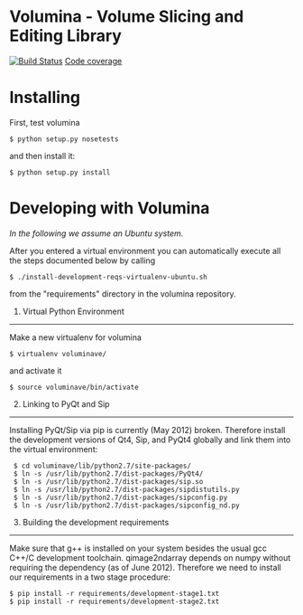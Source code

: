 **Volumina** - Volume Slicing and Editing Library
=============================================

[![Build Status](https://secure.travis-ci.org/Ilastik/volumina.png)](http://travis-ci.org/Ilastik/volumina)
[Code coverage](http://ilastik.github.com/volumina/cover/index.html)

Installing
==========
First, test volumina

    $ python setup.py nosetests

and then install it:

    $ python setup.py install

Developing with Volumina
========================

*In the following we assume an Ubuntu system.*

After you entered a virtual environment you can automatically execute all the steps documented below by calling

    $ ./install-development-reqs-virtualenv-ubuntu.sh

from the "requirements" directory in the volumina repository.

1. Virtual Python Environment
-----------------------------

Make a new virtualenv for volumina

    $ virtualenv voluminave/

and activate it

    $ source voluminave/bin/activate


2. Linking to PyQt and Sip 
--------------------------

Installing PyQt/Sip via pip is currently (May 2012) broken. Therefore
install the development versions of Qt4, Sip, and PyQt4 globally and
link them into the virtual environment: 

     $ cd voluminave/lib/python2.7/site-packages/ 
     $ ln -s /usr/lib/python2.7/dist-packages/PyQt4/
     $ ln -s /usr/lib/python2.7/dist-packages/sip.so
     $ ln -s /usr/lib/python2.7/dist-packages/sipdistutils.py
     $ ln -s /usr/lib/python2.7/dist-packages/sipconfig.py
     $ ln -s /usr/lib/python2.7/dist-packages/sipconfig_nd.py


3. Building the development requirements
----------------------------------------
Make sure that g++ is installed on your system besides the usual gcc C++/C development toolchain. qimage2ndarray depends on numpy without requiring the dependency (as of June 2012). Therefore we need to install our requirements in a two stage procedure:

    $ pip install -r requirements/development-stage1.txt
    $ pip install -r requirements/development-stage2.txt


